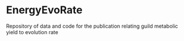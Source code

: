 # EnergyEvoRate
Repository of data and code for the publication relating guild metabolic yield to evolution rate
